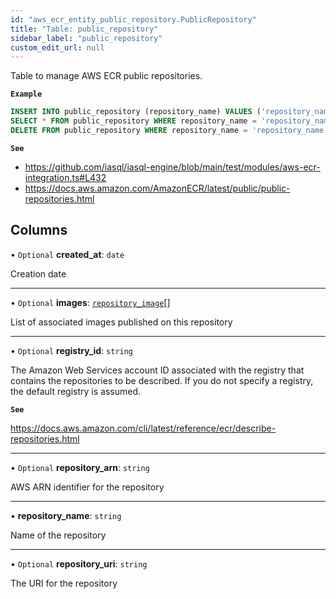 ```yaml
---
id: "aws_ecr_entity_public_repository.PublicRepository"
title: "Table: public_repository"
sidebar_label: "public_repository"
custom_edit_url: null
---
```


Table to manage AWS ECR public repositories.

**`Example`**

```sql
INSERT INTO public_repository (repository_name) VALUES ('repository_name');
SELECT * FROM public_repository WHERE repository_name = 'repository_name';
DELETE FROM public_repository WHERE repository_name = 'repository_name';
```

**`See`**

 - https://github.com/iasql/iasql-engine/blob/main/test/modules/aws-ecr-integration.ts#L432
 - https://docs.aws.amazon.com/AmazonECR/latest/public/public-repositories.html

## Columns

• `Optional` **created\_at**: `date`

Creation date

___

• `Optional` **images**: [`repository_image`](aws_ecr_entity_repository_image.RepositoryImage.md)[]

List of associated images published on this repository

___

• `Optional` **registry\_id**: `string`

The Amazon Web Services account ID associated with the registry that contains the repositories to be
described. If you do not specify a registry, the default registry is assumed.

**`See`**

https://docs.aws.amazon.com/cli/latest/reference/ecr/describe-repositories.html

___

• `Optional` **repository\_arn**: `string`

AWS ARN identifier for the repository

___

• **repository\_name**: `string`

Name of the repository

___

• `Optional` **repository\_uri**: `string`

The URI for the repository
